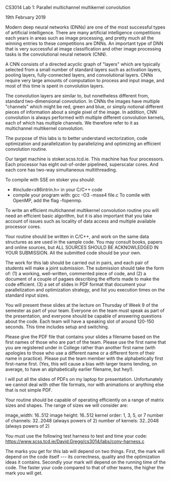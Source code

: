 CS3014 Lab 1: Parallel multichannel multikernel convolution

19th February 2019

Modern deep neural networks (DNNs) are one of the most successful
types of artificial intelligence. There are many artificial
intelligence competitions each years in areas such as image
processing, and pretty much all the winning entries to these
competitions are DNNs. An important type of DNN that is very
successful at image classification and other image processing
tasks is the convolutional neural network (CNN).

A CNN consists of a directed acyclic graph of "layers" which
are typically selected from a small number of standard layers
such as activation layers, pooling layers, fully-connected
layers, and convolutional layers. CNNs require very large
amounts of computation to process and input image, and most
of this time is spent in convolution layers.

The convolution layers are similar to, but nonetheless different from,
standard two-dimensional convolution. In CNNs the images have multiple
"channels" which might be red, green and blue, or simply notional
different pieces of information about a single pixel of the image.
In addition, CNN convolution is always performed with multiple
different convolution kernels, each of which has multiple
channels. We therefore refer to it as multichannel multikernel
convolution.

The purpose of this labs is to better understand vectorization, code
optimization and parallelization by parallelizing and optimizing
an efficient convolution routine.

Our target machine is stoker.scss.tcd.ie. This machine has four
processors.  Each processor has eight out-of-order pipelined,
superscalar cores.  And each core has two-way simultaneous
multithreading.

To compile with SSE on stoker you should:
- #include<x86intrin.h> in your C/C++ code
- compile your program with: gcc -O3 -msse4 file.c
To comile with OpenMP, add the flag -fopenmp.

To write an efficient multichannel multikernel convolution routine you
will need an efficient basic algorithm, but it is also important that
you take account of issues such as locality of data access and
multiple available processor cores.

Your routine should be written in C/C++, and work on the same data
structures as are used in the sample code. You may consult books,
papers and online sources, but ALL SOURCES SHOULD BE ACKNOWLEDGED
IN YOUR SUBMISSION. All the submitted code should be your own.

The work for this lab should be carried out in pairs, and each pair of
students will make a joint submission. The submission should take the
form of:
(1) a working, well-written, commented piece of code, and
(2) a document of a couple of pagaes describing the efforts made to
    make the code efficient.
(3) a set of slides in PDF format that document your parallelization
    and optimization strategy, and list you execution times on the
    standard input sizes.
    
You will present these slides at the lecture on Thursday of Week 9 of
the semester as part of your team. Everyone on the team must speak as
part of the presentation, and everyone should be capable of answering
questions about the code. Each team will have a speaking slot of
around 120-150 seconds. This time includes setup and switching.

Please give the PDF file that contains your slides a filename based
on the first names of those who are part of the team. Please use the
first name that you are registered under in College rather than another
first name (with apologies to those who use a different name or a
different form of their name in practice). Please put the team member
with the alphabetically first first-name first. (Yes, this will cause
a bias with larger teams tending, on average, to have an alphabetically
earlier filename, but hey!).

I will put all the slides of PDFs on my laptop for presentation.
Unfortunately we cannot deal with other file formats, nor with
animations or anything else that is not simple PDF.

Your routine should be capable of operating efficiently on a range of
matrix sizes and shapes. The range of sizes we will consider are:

image_width: 16..512
image height: 16..512
kernel order: 1, 3, 5, or 7
number of channels: 32..2048 (always powers of 2)
number of kernels: 32..2048 (always powers of 2)

You must use the following test harness to test and time your code:
https://www.scss.tcd.ie/David.Gregg/cs3014/labs/conv-harness.c

The marks you get for this lab will depend on two things. First, the
mark will depend on the code itself --- its correctness, quality and
the optimization ideas it contains. Secondly your mark will depend on
the running time of the code. The faster your code compared to that of
other teams, the higher the mark you will get.
